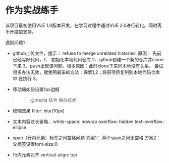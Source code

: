 # 作为实战练手

该项目最初使用VUE 1.0版本开发，在学习过程中通过VUE 2.0进行转化。同时离不开度娘支持。

遇到问题1：
* github上传文件，提示： refuse to merge unrelated histories.
原因： 先前已经写好代码，1、 初始化本地代码仓库 2、github创建一个新的仓库并clone下来 3、push出现该问题。根本原因：此时clone下来同本地没有关系。
尝试很多办法无效，就使用最笨的方法：保留1,2；将原项目复制到本地代码仓库中 在执行 3。

* 移动端如何设置1px边框
>> @media 结合 缩放技术

* 模糊效果
filter: blur(10px)

* 文本内容过长省略...
white-space: nowrap
overflow: hidden
text-overflow: ellipse

* span（行内元素）标签之间空格问题
方案1： 两个span之间无空格
方案2： 父标签设置font-size:0

* 行内元素对齐
vertical-align: top

